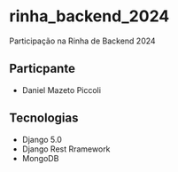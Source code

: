 # rinha_backend_2024
Participação na Rinha de Backend 2024

## Particpante
- Daniel Mazeto Piccoli

## Tecnologias
- Django 5.0
- Django Rest Rramework
- MongoDB
